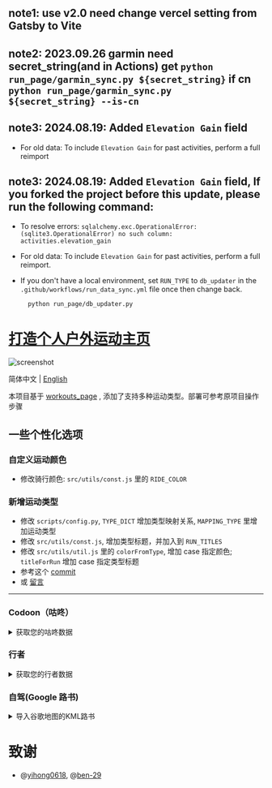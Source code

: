 ## note1: use v2.0 need change vercel setting from Gatsby to Vite

## note2: 2023.09.26 garmin need secret_string(and in Actions) get `python run_page/garmin_sync.py ${secret_string}` if cn `python run_page/garmin_sync.py ${secret_string} --is-cn`

## note3: 2024.08.19: Added `Elevation Gain` field

- For old data: To include `Elevation Gain` for past activities, perform a full reimport

## note3: 2024.08.19: Added `Elevation Gain` field, If you forked the project before this update, please run the following command:

  - To resolve errors: `sqlalchemy.exc.OperationalError: (sqlite3.OperationalError) no such column: activities.elevation_gain`
  - For old data: To include `Elevation Gain` for past activities, perform a full reimport. 
  - If you don't have a local environment, set `RUN_TYPE` to `db_updater` in the `.github/workflows/run_data_sync.yml` file once then change back. 

    ```bash
      python run_page/db_updater.py
    ```

# [打造个人户外运动主页](http://workouts.ben29.xyz)

![screenshot](https://user-images.githubusercontent.com/6956444/163125711-24d0ad99-490d-4c04-b89f-5b7fe776eb38.png)

简体中文 | [English](README.md)

本项目基于 [workouts_page](https://github.com/ben-29/workouts_page) , 添加了支持多种运动类型。部署可参考原项目操作步骤

## 一些个性化选项

### 自定义运动颜色

- 修改骑行颜色: `src/utils/const.js` 里的 `RIDE_COLOR`

### 新增运动类型

- 修改 `scripts/config.py`, `TYPE_DICT` 增加类型映射关系, `MAPPING_TYPE` 里增加运动类型
- 修改 `src/utils/const.js`, 增加类型标题，并加入到 `RUN_TITLES`
- 修改 `src/utils/util.js` 里的 `colorFromType`, 增加 case 指定颜色; `titleForRun` 增加 case 指定类型标题
- 参考这个 [commit](https://github.com/ben-29/workouts_page/commit/f3a35884d626009d33e05adc76bbc8372498f317)
- 或 [留言](https://github.com/ben-29/workouts_page/issues/20)

---

### Codoon（咕咚）

<details>
<summary>获取您的咕咚数据</summary>

```python
python3(python) run_page/codoon_sync.py ${your mobile or email} ${your password}
```

示例：

```python
python3(python) run_page/codoon_sync.py 13333xxxx xxxx
```

> 注：我增加了 Codoon 可以导出 gpx 功能, 执行如下命令，导出的 gpx 会加入到 GPX_OUT 中，方便上传到其它软件

```python
python3(python) run_page/codoon_sync.py ${your mobile or email} ${your password} --with-gpx
```

示例：

```python
python3(python) run_page/codoon_sync.py 13333xxxx xxxx --with-gpx
```

> 注：因为登录 token 有过期时间限制，我增加了 refresh_token&user_id 登陆的方式， refresh_token 及 user_id 在您登陆过程中会在控制台打印出来

![image](https://user-images.githubusercontent.com/6956444/105690972-9efaab00-5f37-11eb-905c-65a198ad2300.png)

示例：

```python
python3(python) run_page/codoon_sync.py 54bxxxxxxx fefxxxxx-xxxx-xxxx --from-auth-token
```

</details>

### 行者

<details>
<summary>获取您的行者数据</summary>

```python
python3(python) scripts/xingzhe_sync.py ${your mobile or email} ${your password}
```

示例：

```python
python3(python) scripts/xingzhe_sync.py 13333xxxx xxxx
```

> 注：我增加了 行者 可以导出 gpx 功能, 执行如下命令，导出的 gpx 会加入到 GPX_OUT 中，方便上传到其它软件

```python
python3(python) scripts/xingzhe_sync.py ${your mobile or email} ${your password} --with-gpx
```

示例：

```python
python3(python) scripts/xingzhe_sync.py 13333xxxx xxxx --with-gpx
```

> 注：因为登录 token 有过期时间限制，我增加了 refresh_token&user_id 登陆的方式， refresh_token 及 user_id 在您登陆过程中会在控制台打印出来

![image](https://user-images.githubusercontent.com/6956444/106879771-87c97380-6716-11eb-9c28-fbf70e15e1c3.png)

示例：

```python
python3(python) scripts/xingzhe_sync.py w0xxx 185000 --from-auth-token
```

</details>

### 自驾(Google 路书)

<details>
<summary>导入谷歌地图的KML路书</summary>

1. 使用 [谷歌地图](https://www.google.com/maps/d/) ，创建地图(路线放到同一个图层)
2. 把图层导出为 KML 文件
3. 把 kml 文件重命名为 `import.kml`, 放到 `scripts`目录
4. 修改`scripts/kml2polyline.py`, 填入路线相关信息

```
# TODO modify here
# 路线名称
track.name = "2020-10 西藏 Road Trip"
# 开始/结束时间 年月日时分
track.start_time = datetime(2020, 9, 29, 10, 0)
track.end_time = datetime(2020, 10, 10, 18, 0)
# 总路程
distance = 4000  # KM
# 总天数
days = 12
# 平均每天自驾时长
hours_per_day = 6
```

5. 控制台执行以下脚本

```python
python3(python) scripts\kml2polyline.py
```

</details>

# 致谢

- @[yihong0618](https://github.com/yihong0618), @[ben-29](https://github.com/ben-29)